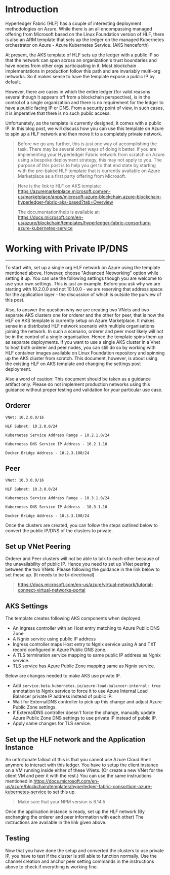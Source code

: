 # Introduction

Hyperledger Fabric (HLF) has a couple of interesting deployment methodologies on Azure. While there is an all encompassing managed offering from Microsoft based on the Linux Foundation version of HLF, there is also an ARM template that sets up the ledger on the managed Kubernetes orchestrator on Azure - Azure Kubernetes Service. (AKS henceforth)

At present, the AKS template of HLF sets up the ledger with a public IP so that the network can span across an organization's trust boundaries and have nodes from other orgs participating in it. Most blockchain implementations in production follow this path and are invariably multi-org networks. So it makes sense to have the template expose a public IP by default. 

However, there are cases in which the entire ledger (for valid reasons several though it appears off from a blockchain perspective), is in the control of a single organization and there is no requirement for the ledger to have a public facing IP or DNS. From a security point of view, in such cases, it is imperative that there is no such public access.

Unfortunately, as the template is currently designed, it comes with a public IP. In this blog post, we will discuss how you can use this template on Azure to spin up a HLF network and then move it to a completely private network. 

> Before we go any further, this is just one way of accomplishing the task. There may be several other ways of doing it better. If you are implementing your Hyperledger Fabric network from scratch on Azure using a bespoke deployment strategy, this may not apply to you. The purpose of this post is to help you get to that end state by starting with the pre-baked HLF template that is currently available on Azure Marketplace as a first party offering from Microsoft.

> Here is the link to HLF on AKS template: https://azuremarketplace.microsoft.com/en-us/marketplace/apps/microsoft-azure-blockchain.azure-blockchain-hyperledger-fabric-aks-based?tab=Overview 
>
> The documentation/help is available at: https://docs.microsoft.com/en-us/azure/blockchain/templates/hyperledger-fabric-consortium-azure-kubernetes-service 

# Working with Private IP/DNS 

------

To start with, set up a single org HLF network on Azure using the template mentioned above. However, choose "Advanced Networking" option while setting it up. You can use the following settings though you are welcome to use your own settings. This is just an example. Before you ask why we are starting with 10.2.0.0 and not 10.1.0.0 - we are reserving that address space for the application layer - the discussion of which is outside the purview of this post.

Also, to answer the question why we are creating two VNets and two separate AKS clusters one for orderer and the other for peer, that is how the HLF on AKS template is currently setup on Azure Marketplace. It makes sense in a distributed HLF network scenario with multiple organisations joining the network. In such a scenario, orderer and peer most likely will not be in the control of a single organisation. Hence the template spins them up as separate deployments. If you want to use a single AKS cluster in a Vnet to host both orderer and peer nodes, you can still do so by working with HLF container images available on Linux Foundation repository and spinning up the AKS cluster from scratch. This document, however, is about using the existing HLF on AKS template and changing the settings post deployment. 

Also a word of caution: This document should be taken as a guidance artifact only. Please do not implement production networks using this guidance without proper testing and validation for your particular use case. 

## Orderer

```
VNet: 10.2.0.0/16

HLF Subnet: 10.2.0.0/24

Kubernetes Service Address Range - 10.2.1.0/24

Kubernetes DNS Service IP Address - 10.2.1.10

Docker Bridge Address - 10.2.3.100/24
```

## Peer

```
VNet: 10.3.0.0/16

HLF Subnet: 10.3.0.0/24

Kubernetes Service Address Range - 10.3.1.0/24

Kubernetes DNS Service IP Address - 10.3.1.10

Docker Bridge Address - 10.3.3.100/24
```

Once the clusters are created, you can follow the steps outlined below to convert the public IP/DNS of the clusters to private.

## Set up VNet Peering

Orderer and Peer clusters will not be able to talk to each other because of the unavailability of public IP. Hence you need to set up VNet peering between the two VNets. Please following the guidance in the link below to set these up. (It needs to be bi-directional)

> https://docs.microsoft.com/en-us/azure/virtual-network/tutorial-connect-virtual-networks-portal

## AKS Settings

The template creates following AKS components when deployed.

* An ingress controller with an Host entry matching to Azure Public DNS Zone
* A Ngnix service using public IP address
* Ingress controller maps Host entry to Ngnix service using A and TXT record configured in Azure Public DNS zone.
* A TLS termination service mapping to same public IP address as Ngnix service.
* TLS service has Azure Public Zone mapping same as Ngnix service.  

Below are changes needed to make AKS use private IP.

* Add `service.beta.kubernetes.io/azure-load-balancer-internal: true` annotation to Ngnix service to force it to use Azure Internal Load Balancer private IP address instead of public IP.
* Wait for ExternalDNS controller to pick up this change and adjust Azure Public Zone settings.
* If ExternalDNS controller doesn't force the change, manually update Azure Public Zone DNS settings to use private IP instead of public IP.
* Apply same changes for TLS service.
 
## Set up the HLF network and the Application Instance

An unfortunate fallout of this is that you cannot use Azure Cloud Shell anymore to interact with this ledger. You have to setup the client instance on a VM running inside either of these VNets. (Or create a new VNet for the client VM and peer it with the rest.) You can use the same instructions mentioned in  https://docs.microsoft.com/en-us/azure/blockchain/templates/hyperledger-fabric-consortium-azure-kubernetes-service to set this up. 

> Make sure that your NPM version is 6.14.5

Once the application instance is ready, set up the HLF network (By exchanging the orderer and peer information with each other) The instructions are available in the link given above.

## Testing

Now that you have done the setup and converted the clusters to use private IP, you have to test if the cluster is still able to function normally. Use the channel creation and anchor peer setting commands in the instructions above to check if everything is working fine. 

